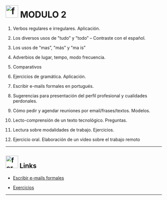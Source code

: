 #  <img width="40" height="40" src="https://img.icons8.com/nolan/40/form.png" alt="form"/> MODULO 2

1. Verbos regulares e irregulares.
Aplicación.

2. Los diversos usos de "tudo” y "todo” – Contraste con el español.

3. Los usos de "mas”, "más” y "ma is”

4. Adverbios de lugar, tempo, modo frecuencia.

5. Comparativos

6. Ejercicios de gramática. Aplicación.

7. Escribir e-mails formales en portugués.

8. Sugerencias para presentación del perfil profesional y cualidades perdonales.

9. Cómo pedir y agendar reuniones por email/frases/textos. Modelos.

10. Lecto-comprensión de un texto tecnológico. Preguntas.

11. Lectura sobre modalidades de trabajo. Ejercicios.

12.  Ejercicio oral. Elaboración de un vídeo sobre el trabajo remoto

---

## <img width="40" height="40" src="https://img.icons8.com/nolan/40/form.png" alt="form"/> Links

- [Escribir e-mails formales](https://github.com/eugenia1984/trabajaParaBrasil/blob/main/modulo2/escribir_e-mails_formales.md)

- [Exercicios](https://github.com/eugenia1984/trabajaParaBrasil/blob/main/modulo2/exercicios.md)

---
